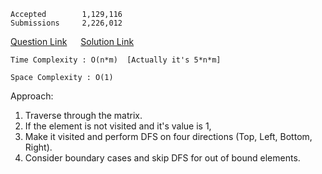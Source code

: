     Accepted        1,129,116
    Submissions     2,226,012
[Question Link](https://leetcode.com/problems/number-of-islands/) &emsp; [Solution Link](https://github.com/yvrakesh/Leetcode/tree/main/Amazon/Source%20Code/2.%20Number%20of%20Islands)

    Time Complexity : O(n*m)  [Actually it's 5*n*m]

    Space Complexity : O(1)
Approach:
1. Traverse through the matrix.
2. If the element is not visited and it's value is 1,
3. Make it visited and perform DFS on four directions (Top, Left, Bottom, Right).
4. Consider boundary cases and skip DFS for out of bound elements.



